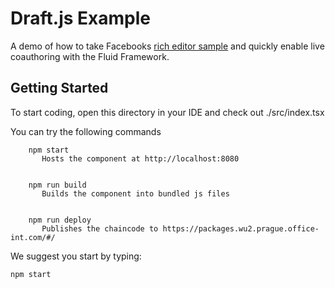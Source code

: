 # Draft.js Example

A demo of how to take Facebooks [rich editor sample](https://github.com/facebook/draft-js/tree/master/examples/draft-0-10-0/rich) and quickly enable live coauthoring with the Fluid Framework.

## Getting Started
To start coding, open this directory in your IDE and check out ./src/index.tsx

You can try the following commands

````
    npm start
       Hosts the component at http://localhost:8080


    npm run build
       Builds the component into bundled js files


    npm run deploy
       Publishes the chaincode to https://packages.wu2.prague.office-int.com/#/
````

We suggest you start by typing:
	
    npm start
